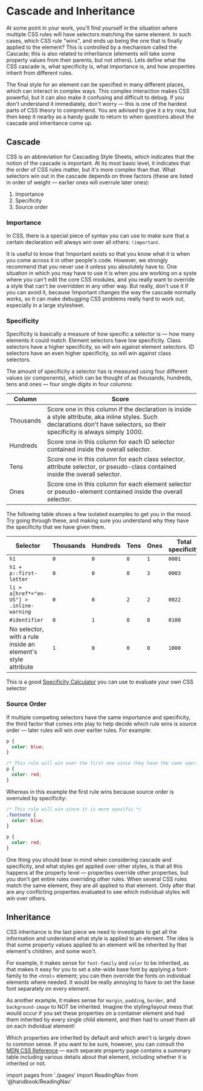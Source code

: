 # Cascade and Inheritance

At some point in your work, you'll find yourself in the situation where multiple CSS rules will have selectors matching the same element. In such cases, which CSS rule "wins", and ends up being the one that is finally applied to the element? This is controlled by a mechanism called the Cascade; this is also related to inheritance (elements will take some property values from their parents, but not others). Lets define what the CSS cascade is, what specificity is, what importance is, and how properties inherit from different rules.

The final style for an element can be specified in many different places, which can interact in complex ways. This complex interaction makes CSS powerful, but it can also make it confusing and difficult to debug. If you don't understand it immediately, don't worry — this is one of the hardest parts of CSS theory to comprehend. You are advised to give it a try now, but then keep it nearby as a handy guide to return to when questions about the cascade and inheritance come up.

## Cascade

CSS is an abbreviation for Cascading Style Sheets, which indicates that the notion of the cascade is important. At its most basic level, it indicates that the order of CSS rules matter, but it's more complex than that. What selectors win out in the cascade depends on three factors (these are listed in order of weight — earlier ones will overrule later ones):

1. Importance
1. Specificity
1. Source order

### Importance

In CSS, there is a special piece of syntax you can use to make sure that a certain declaration will always win over all others: `!important`.

It is useful to know that !important exists so that you know what it is when you come across it in other people's code. However, we strongly recommend that you never use it unless you absolutely have to. One situation in which you may have to use it is when you are working on a syste where you can't edit the core CSS modules, and you really want to override a style that can't be overridden in any other way. But really, don't use it if you can avoid it, because !important changes the way the cascade normally works, so it can make debugging CSS problems really hard to work out, especially in a large stylesheet.

### Specificity

Specificity is basically a measure of how specific a selector is — how many elements it could match. Element selectors have low specificity. Class selectors have a higher specificity, so will win against element selectors. ID selectors have an even higher specificity, so will win against class selectors.

The amount of specificity a selector has is measured using four different values (or components), which can be thought of as thousands, hundreds, tens and ones — four single digits in four columns:

| Column    | Score                                                                                                                                                                           |
| --------- | ------------------------------------------------------------------------------------------------------------------------------------------------------------------------------- |
| Thousands | Score one in this column if the declaration is inside a style attribute, aka inline styles. Such declarations don't have selectors, so their specificity is always simply 1000. |
| Hundreds  | Score one in this column for each ID selector contained inside the overall selector.                                                                                            |
| Tens      | Score one in this column for each class selector, attribute selector, or pseudo-class contained inside the overall selector.                                                    |
| Ones      | Score one in this column for each element selector or pseudo-element contained inside the overall selector.                                                                     |

The following table shows a few isolated examples to get you in the mood. Try going through these, and making sure you understand why they have the specificity that we have given them.

| Selector                                                     | Thousands | Hundreds | Tens | Ones | Total specificity |
| ------------------------------------------------------------ | --------- | -------- | ---- | ---- | ----------------- |
| `h1`                                                         | `0`       | `0`      | `0`  | `1`  | `0001`            |
| `h1 + p::first-letter`                                       | `0`       | `0`      | `0`  | `3`  | `0003`            |
| `li > a[href*="en-US"] > .inline-warning`                    | `0`       | `0`      | `2`  | `2`  | `0022`            |
| `#identifier`                                                | `0`       | `1`      | `0`  | `0`  | `0100`            |
| No selector, with a rule inside an element's style attribute | `1`       | `0`      | `0`  | `0`  | `1000`            |

This is a good [Specificity Calculator](https://specificity.keegan.st) you can use to evaluate your own CSS selector

### Source Order

If multiple competing selectors have the same importance and specificity, the third factor that comes into play to help decide which rule wins is source order — later rules will win over earlier rules. For example:

```css
p {
  color: blue;
}

/* This rule will win over the first one since they have the same specificity */
p {
  color: red;
}
```

Whereas in this example the first rule wins because source order is overruled by specificity:

```css
/* This rule will win since it is more specific */
.footnote {
  color: blue;
}

p {
  color: red;
}
```

One thing you should bear in mind when considering cascade and specificity, and what styles get applied over other styles, is that all this happens at the property level — properties override other properties, but you don't get entire rules overriding other rules. When several CSS rules match the same element, they are all applied to that element. Only after that are any conflicting properties evaluated to see which individual styles will win over others.

## Inheritance

CSS inheritance is the last piece we need to investigate to get all the information and understand what style is applied to an element. The idea is that some property values applied to an element will be inherited by that element's children, and some won't.

For example, it makes sense for `font-family` and `color` to be inherited, as that makes it easy for you to set a site-wide base font by applying a font-family to the `<html>` element; you can then override the fonts on individual elements where needed. It would be really annoying to have to set the base font separately on every element.

As another example, it makes sense for `margin`, `padding`, `border`, and `background-image` to NOT be inherited. Imagine the styling/layout mess that would occur if you set these properties on a container element and had them inherited by every single child element, and then had to unset them all on each individual element!

Which properties are inherited by default and which aren't is largely down to common sense. If you want to be sure, however, you can consult the [MDN CSS Reference](https://developer.mozilla.org/en-US/docs/Web/CSS/Reference) — each separate property page contains a summary table including various details about that element, including whether it is inherited or not.

import pages from './pages'
import ReadingNav from '@handbook/ReadingNav'

<ReadingNav pages={pages}/>
